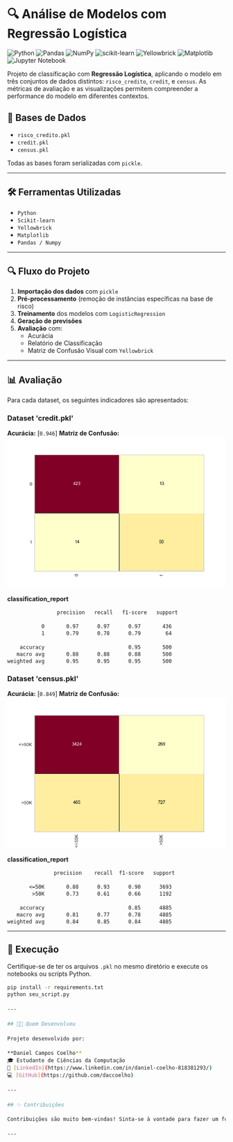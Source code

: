 # 🔍 Análise de Modelos com Regressão Logística

![Python](https://img.shields.io/badge/Python-3776AB?style=for-the-badge&logo=python&logoColor=white)
![Pandas](https://img.shields.io/badge/Pandas-150458?style=for-the-badge&logo=pandas&logoColor=white)
![NumPy](https://img.shields.io/badge/NumPy-013243?style=for-the-badge&logo=numpy&logoColor=white)
![scikit-learn](https://img.shields.io/badge/scikit--learn-F7931E?style=for-the-badge&logo=scikit-learn&logoColor=white)
![Yellowbrick](https://img.shields.io/badge/Yellowbrick-F2D33E?style=for-the-badge&logo=yellowbrick&logoColor=black)
![Matplotlib](https://img.shields.io/badge/Matplotlib-3776AB?style=for-the-badge&logo=matplotlib&logoColor=white)
![Jupyter Notebook](https://img.shields.io/badge/Jupyter-F37626?style=for-the-badge&logo=jupyter&logoColor=white)

Projeto de classificação com **Regressão Logística**, aplicando o modelo em três conjuntos de dados distintos: `risco_credito`, `credit`, e `census`. As métricas de avaliação e as visualizações permitem compreender a performance do modelo em diferentes contextos.

## 📁 Bases de Dados

- `risco_credito.pkl`  
- `credit.pkl`  
- `census.pkl`  

Todas as bases foram serializadas com `pickle`.

---

## 🛠️ Ferramentas Utilizadas

- `Python`
- `Scikit-learn`
- `Yellowbrick`
- `Matplotlib`
- `Pandas / Numpy`

---

## 🔍 Fluxo do Projeto

1. **Importação dos dados** com `pickle`
2. **Pré-processamento** (remoção de instâncias específicas na base de risco)
3. **Treinamento** dos modelos com `LogisticRegression`
4. **Geração de previsões**
5. **Avaliação** com:
   - Acurácia
   - Relatório de Classificação
   - Matriz de Confusão Visual com `Yellowbrick`

---

## 📊 Avaliação

Para cada dataset, os seguintes indicadores são apresentados:

### Dataset 'credit.pkl'

 **Acurácia:** [`0.946`]
 **Matriz de Confusão:**
  ![Matriz de Confusão para Credit](confusion_matrix_credit.png)

**classification_report**

                    precision   recall   f1-score   support

               0       0.97      0.97      0.97       436
               1       0.79      0.78      0.79        64

        accuracy                           0.95       500
       macro avg       0.88      0.88      0.88       500
    weighted avg       0.95      0.95      0.95       500
  

### Dataset 'census.pkl'

 **Acurácia:** [`0.849`]
 **Matriz de Confusão:**
  ![Matriz de Confusão para Census](confusion_matrix_census.png)
  
  **classification_report**

                   precision    recall  f1-score   support

           <=50K       0.88      0.93      0.90      3693
            >50K       0.73      0.61      0.66      1192

        accuracy                           0.85      4885
       macro avg       0.81      0.77      0.78      4885
    weighted avg       0.84      0.85      0.84      4885
---

## 🚀 Execução

Certifique-se de ter os arquivos `.pkl` no mesmo diretório e execute os notebooks ou scripts Python.

```bash
pip install -r requirements.txt
python seu_script.py

--- 

## 👨‍💻 Quem Desenvolveu

Projeto desenvolvido por:

**Daniel Campos Coelho**  
🎓 Estudante de Ciências da Computação  
🔗 [LinkedIn](https://www.linkedin.com/in/daniel-coelho-818381293/)  
💻 [GitHub](https://github.com/daccoelho)

---

## ✨ Contribuições

Contribuições são muito bem-vindas! Sinta-se à vontade para fazer um fork, abrir uma issue ou mandar um pull request.

---
